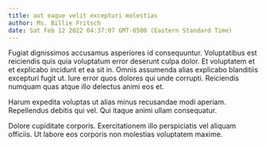 ```yaml
---
title: aut eaque velit excepturi molestias
author: Ms. Billie Fritsch
date: Sat Feb 12 2022 04:37:07 GMT-0500 (Eastern Standard Time)
---
```

Fugiat dignissimos accusamus asperiores id consequuntur. Voluptatibus est reiciendis quis quia voluptatum error deserunt culpa dolor. Et voluptatem et et explicabo incidunt et ea sit in. Omnis assumenda alias explicabo blanditiis excepturi fugit ut. Iure error quos dolores qui unde corrupti. Reiciendis numquam quas atque illo delectus animi eos et.

 Harum expedita voluptas ut alias minus recusandae modi aperiam. Repellendus debitis qui vel. Qui itaque animi ullam consequatur.

 Dolore cupiditate corporis. Exercitationem illo perspiciatis vel aliquam officiis. Ut labore eos corporis non molestias voluptatem maxime.